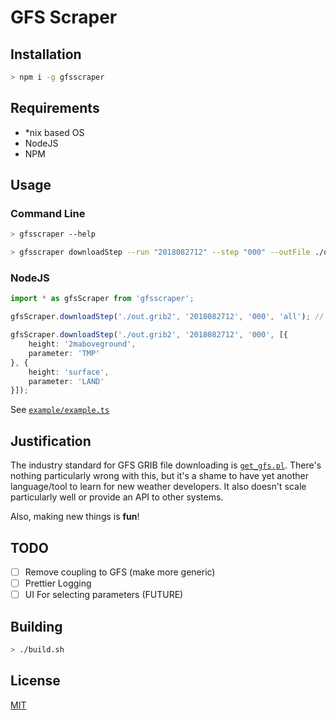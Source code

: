 # GFS Scraper
## Installation
```bash
> npm i -g gfsscraper
```

## Requirements
- *nix based OS
- NodeJS
- NPM


## Usage
### Command Line
```bash
> gfsscraper --help

> gfsscraper downloadStep --run "2018082712" --step "000" --outFile ./out.grib2 --parameterHeightGroups TMP:2maboveground LAND:surface
```

### NodeJS
```typescript
import * as gfsScraper from 'gfsscraper';

gfsScraper.downloadStep('./out.grib2', '2018082712', '000', 'all'); // Downloads all parameters and heights for selected step

gfsScraper.downloadStep('./out.grib2', '2018082712', '000', [{
    height: '2maboveground',
    parameter: 'TMP'
}, {
    height: 'surface',
    parameter: 'LAND'
}]);
```
See [`example/example.ts`](./example/example.ts)


## Justification
The industry standard for GFS GRIB file downloading is [`get_gfs.pl`](http://www.cpc.ncep.noaa.gov/products/wesley/get_gfs.html). There's nothing particularly wrong with this, but it's a shame to have yet another language/tool to learn for new weather developers. It also doesn't scale particularly well or provide an API to other systems.

Also, making new things is **fun**!

## TODO
- [ ] Remove coupling to GFS (make more generic)
- [ ] Prettier Logging
- [ ] UI For selecting parameters (FUTURE)

## Building
```bash
> ./build.sh
```

## License
[MIT](./LICENSE)
